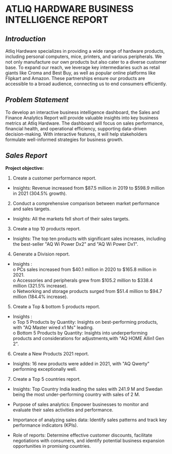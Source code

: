 # **ATLIQ HARDWARE BUSINESS INTELLIGENCE REPORT**

## *Introduction*
Atliq Hardware specializes in providing a wide range of hardware products, including personal computers, mice, printers, and various peripherals. We not only manufacture our own products but also cater to a diverse 
customer base. To expand our reach, we leverage key intermediaries such as retail giants like Croma and Best Buy, as well as popular online platforms like Flipkart and Amazon. These partnerships ensure our products 
are accessible to a broad audience, connecting us to end consumers efficiently.

## *Problem Statement*

To develop an interactive business intelligence dashboard, the Sales and Finance Analytics Report will provide valuable insights into key business metrics at Atliq Hardware. The dashboard will focus on sales performance, financial health, and operational efficiency, supporting data-driven decision-making. With interactive features, it will help stakeholders formulate well-informed strategies for business growth.

## *Sales Report*
__Project objective:__

1. Create a customer performance report.<br>
+ Insights: Revenue increased from $87.5 million in 2019 to $598.9 million in 2021 (304.5% growth).
   
2. Conduct a comprehensive comparison between market performance and sales targets.<br>
+ Insights: All the markets fell short of their sales targets.
3. Create a top 10 products report.<br>
+ Insights: The top ten products with significant sales increases, including the best-seller "AQ Wi Power Dx2" and "AQ Wi Power Dx1".
   
4. Generate a Division report.<br>
+ Insights :<br>
o PCs sales increased from $40.1 million in 2020 to $165.8 million in 2021.<br>
o Accessories and peripherals grew from $105.2 million to $338.4 million (321.5% increase).<br>
o Networking and storage products surged from $51.4 million to $94.7 million (184.4% increase).<br>
  
5. Create a Top & bottom 5 products report.<br>
+ Insights :<br>
o Top 5 Products by Quantity: Insights on best-performing products, with "AQ Master wired x1 Ms" leading.<br>
o Bottom 5 Products by Quantity: Insights into underperforming products and considerations for adjustments,with "AQ HOME Allin1 Gen 2".<br>

6. Create a New Products 2021 report.<br>
+ Insights: 16 new products were added in 2021, with "AQ Qwerty" performing exceptionally well.
   
7. Create a Top 5 countries report.<br>
+ Insights: Top Country India leading the sales with 241.9 M and Swedan being the most under-performing country with sales of 2 M.

+ Purpose of sales analytics: Empower businesses to monitor and evaluate their sales activities and performance.

+ Importance of analyzing sales data: Identify sales patterns and track key performance indicators (KPIs).

+ Role of reports: Determine effective customer discounts, facilitate negotiations with consumers, and identify potential business expansion opportunities in promising countries.
